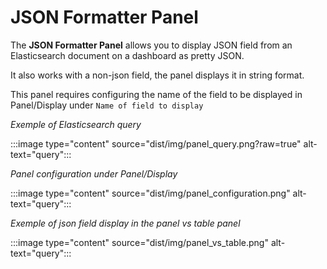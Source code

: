 # JSON Formatter Panel

The **JSON Formatter Panel** allows you to display JSON field from an Elasticsearch document on a dashboard as pretty JSON.

It also works with a non-json field, the panel displays it in string format.

This panel requires configuring the name of the field to be displayed in Panel/Display under `Name of field to display`

*Exemple of Elasticsearch query*
  
:::image type="content" source="dist/img/panel_query.png?raw=true" alt-text="query":::

*Panel configuration under Panel/Display*
  
:::image type="content" source="dist/img/panel_configuration.png" alt-text="query":::

*Exemple of json field display in the panel vs table panel*
  
:::image type="content" source="dist/img/panel_vs_table.png" alt-text="query":::
